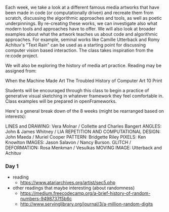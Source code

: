 Each week, we take a look at a different famous media artworks that have been made in code (or computationally driven) and recreate them from scratch, discussing the algorithmic approaches and tools, as well as poetic underpinnings. By re-creating these works, we can investigate also what modern tools and approaches have to offer. We will also look at broader examples about what the artwork teaches us about code and algorithmic approaches. For example, seminal works like Camille Utterback and Romy Achituv's "Text Rain" can be used as a starting point for discussing computer vision based interaction. The class takes inspiration from the re:code project.

We will also be exploring the history of media art practice. Reading may be assigned from:

When the Machine Made Art The Troubled History of Computer Art
10 Print

Students will be encouraged through this class to begin a practice of generative visual sketching in whatever framework they feel comfortable in. Class examples will be prepared in openFrameworks.

Here's a general break down of the 8 weeks (might be rearranged based on interests):

LINES and DRAWING: Vera Molnar / Collette and Charles Bangert
ANGLES: John & James Whitney / LIA
REPETITION AND COMPUTATIONAL DESIGN: John Maeda / Muriel Cooper
PATTERN:  Bridgette Riley
PIXELS: Ken Knowlton
IMAGES: Jason Salavon / Nancy Burson. 
GLITCH / DEFORMATION: Rosa Menkman / Vesulkas
MOVING IMAGE: Utterback and Achituv



### Day 1 

* reading
  * https://www.atariarchives.org/artist/sec5.php
* other readings that maybe interesting (about randomness) 
  * https://medium.freecodecamp.org/a-brief-history-of-random-numbers-9498737f5b6c
  * http://www.servinglibrary.org/journal/3/a-million-random-digits
